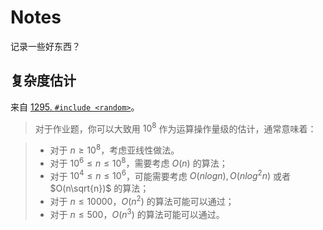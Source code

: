 # Notes
记录一些好东西？
## 复杂度估计
来自 [1295. `#include <random>`](https://acm.sjtu.edu.cn/OnlineJudge/problem/1295)。

> 对于作业题，你可以大致用 $10^8$ 作为运算操作量级的估计，通常意味着：

> - 对于 $n\ge10^8$，考虑亚线性做法。
> - 对于 $10^6 \le n \le 10^8$，需要考虑 $O(n)$ 的算法；
> - 对于 $10^4 \le n \le 10^6$，可能需要考虑 $O(nlog⁡n),O(nlog⁡^2n)$
>   或者 $O(n\sqrt{n})$ 的算法；
> - 对于 $n\le10000$，$O(n^2)$ 的算法可能可以通过；
> - 对于 $n\le500$，$O(n^3)$ 的算法可能可以通过。